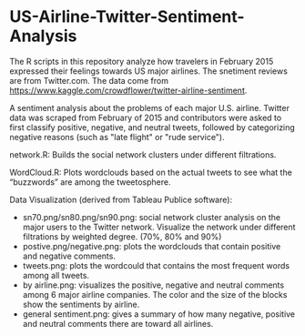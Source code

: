 # US-Airline-Twitter-Sentiment-Analysis

The R scripts in this repository analyze how travelers in February 2015 expressed their feelings towards US major airlines. The snetiment reviews are from Twitter.com.
The data come from https://www.kaggle.com/crowdflower/twitter-airline-sentiment.

A sentiment analysis about the problems of each major U.S. airline. Twitter data was scraped from February of 2015 and contributors were asked to first classify positive, negative, and neutral tweets, followed by categorizing negative reasons (such as "late flight" or "rude service").

network.R:
Builds the social network clusters under different filtrations.

WordCloud.R:
Plots wordclouds based on the actual tweets to see what the “buzzwords” are among the tweetosphere.

Data Visualization (derived from Tableau Publice software):
 - sn70.png/sn80.png/sn90.png:
   social network cluster analysis on the major users to the Twitter network. Visualize the network under different filtrations by weighted degree. (70%, 80% and 90%)
 - postive.png/negative.png:
   plots the wordclouds that contain positive and negative comments. 
 - tweets.png:
   plots the wordcould that contains the most frequent words among all tweets.
 - by airline.png:
   visualizes the positive, negative and neutral comments among 6 major airline companies. The color and the size of the blocks show the sentiments by airline. 
 - general sentiment.png:
   gives a summary of how many negative, positive and neutral comments there are toward all airlines.

